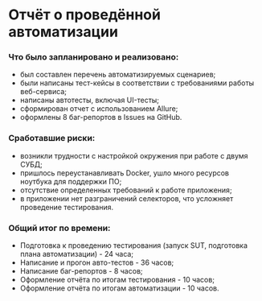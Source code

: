 # Отчёт о проведённой автоматизации

### Что было запланировано и реализовано:

- был составлен перечень автоматизируемых сценариев;
- были написаны тест-кейсы в соответствии с требованиями работы веб-сервиса;
- написаны автотесты, включая UI-тесты;
- сформирован отчет с использованием Allure;
- оформлены 8 баг-репортов в Issues на GitHub.

### Сработавшие риски:

- возникли трудности с настройкой окружения при работе с двумя СУБД;
- пришлось переустанавливать Docker, ушло много ресурсов ноутбука для поддержки ПО;
- отсутствие определенных требований к работе приложения;
- в приложении нет разграничений селекторов, что усложняет проведение тестирования.

### Общий итог по времени:

- Подготовка к проведению тестирования (запуск SUT, подготовка плана автоматизации) - 24 часа;
- Написание и прогон авто-тестов - 36 часов;
- Написание баг-репортов - 8 часов;
- Оформление отчёта по итогам тестирования - 10 часов;
- Оформление отчёта по итогам автоматизации - 10 часов.
